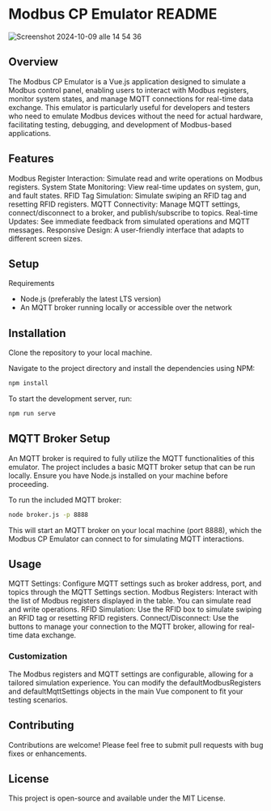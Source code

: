 # Modbus CP Emulator README
![Screenshot 2024-10-09 alle 14 54 36](https://github.com/user-attachments/assets/f66dd108-979a-4328-92ca-697bbef3aa8b)

## Overview
The Modbus CP Emulator is a Vue.js application designed to simulate a Modbus control panel, enabling users to interact with Modbus registers, monitor system states, and manage MQTT connections for real-time data exchange. This emulator is particularly useful for developers and testers who need to emulate Modbus devices without the need for actual hardware, facilitating testing, debugging, and development of Modbus-based applications.

## Features
Modbus Register Interaction: Simulate read and write operations on Modbus registers.
System State Monitoring: View real-time updates on system, gun, and fault states.
RFID Tag Simulation: Simulate swiping an RFID tag and resetting RFID registers.
MQTT Connectivity: Manage MQTT settings, connect/disconnect to a broker, and publish/subscribe to topics.
Real-time Updates: See immediate feedback from simulated operations and MQTT messages.
Responsive Design: A user-friendly interface that adapts to different screen sizes.

## Setup
Requirements
- Node.js (preferably the latest LTS version)
- An MQTT broker running locally or accessible over the network

## Installation
Clone the repository to your local machine.

Navigate to the project directory and install the dependencies using NPM:

```bash
npm install
```
To start the development server, run:

```bash
npm run serve
```
## MQTT Broker Setup
An MQTT broker is required to fully utilize the MQTT functionalities of this emulator. The project includes a basic MQTT broker setup that can be run locally. Ensure you have Node.js installed on your machine before proceeding.

To run the included MQTT broker:

```bash
node broker.js -p 8888
```
This will start an MQTT broker on your local machine (port 8888), which the Modbus CP Emulator can connect to for simulating MQTT interactions.

## Usage
MQTT Settings: Configure MQTT settings such as broker address, port, and topics through the MQTT Settings section.
Modbus Registers: Interact with the list of Modbus registers displayed in the table. You can simulate read and write operations.
RFID Simulation: Use the RFID box to simulate swiping an RFID tag or resetting RFID registers.
Connect/Disconnect: Use the buttons to manage your connection to the MQTT broker, allowing for real-time data exchange.
### Customization
The Modbus registers and MQTT settings are configurable, allowing for a tailored simulation experience. You can modify the defaultModbusRegisters and defaultMqttSettings objects in the main Vue component to fit your testing scenarios.

## Contributing
Contributions are welcome! Please feel free to submit pull requests with bug fixes or enhancements.

## License
This project is open-source and available under the MIT License.
